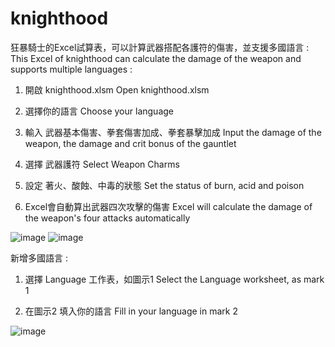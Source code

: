 # knighthood

狂暴騎士的Excel試算表，可以計算武器搭配各護符的傷害，並支援多國語言 :
This Excel of knighthood can calculate the damage of the weapon and supports multiple languages :

1. 開啟 knighthood.xlsm
   Open knighthood.xlsm

2. 選擇你的語言
   Choose your language
   
2. 輸入 武器基本傷害、拳套傷害加成、拳套暴擊加成
   Input the damage of the weapon, the damage and crit bonus of the gauntlet
   
3. 選擇 武器護符
   Select Weapon Charms
   
4. 設定 著火、酸蝕、中毒的狀態
   Set the status of burn, acid and poison

5. Excel會自動算出武器四次攻擊的傷害
   Excel will calculate the damage of the weapon's four attacks automatically

![image](https://github.com/bwm0822/knighthood/blob/main/Fig_1.png)
![image](https://github.com/bwm0822/knighthood/blob/main/Fig_2.png)

新增多國語言 :

1. 選擇 Language 工作表，如圖示1
   Select the Language worksheet, as mark 1
   
2. 在圖示2 填入你的語言
   Fill in your language in mark 2

![image](https://github.com/bwm0822/knighthood/blob/main/Fig_3.jpg)

